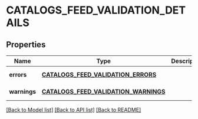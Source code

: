 # CATALOGS_FEED_VALIDATION_DETAILS

## Properties
Name | Type | Description | Notes
------------ | ------------- | ------------- | -------------
**errors** | [**CATALOGS_FEED_VALIDATION_ERRORS**](CatalogsFeedValidationErrors.md) |  | [default to null]
**warnings** | [**CATALOGS_FEED_VALIDATION_WARNINGS**](CatalogsFeedValidationWarnings.md) |  | [default to null]

[[Back to Model list]](../README.md#documentation-for-models) [[Back to API list]](../README.md#documentation-for-api-endpoints) [[Back to README]](../README.md)


